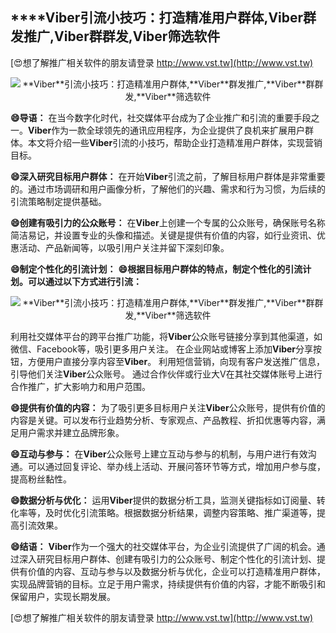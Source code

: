 ## ****Viber**引流小技巧：打造精准用户群体,**Viber**群发推广,**Viber**群群发,**Viber**筛选软件**

[😍想了解推广相关软件的朋友请登录 http://www.vst.tw](http://www.vst.tw)

 <center><img src="https://vst.tw/MP4/tuiguang/png/5.png" alt="**Viber**引流小技巧：打造精准用户群体,**Viber**群发推广,**Viber**群群发,**Viber**筛选软件"></center>

**😄导语：**
在当今数字化时代，社交媒体平台成为了企业推广和引流的重要手段之一。**Viber**作为一款全球领先的通讯应用程序，为企业提供了良机来扩展用户群体。本文将介绍一些**Viber**引流的小技巧，帮助企业打造精准用户群体，实现营销目标。

**😄深入研究目标用户群体：**
在开始**Viber**引流之前，了解目标用户群体是非常重要的。通过市场调研和用户画像分析，了解他们的兴趣、需求和行为习惯，为后续的引流策略制定提供基础。

**😄创建有吸引力的公众账号：**
在**Viber**上创建一个专属的公众账号，确保账号名称简洁易记，并设置专业的头像和描述。关键是提供有价值的内容，如行业资讯、优惠活动、产品新闻等，以吸引用户关注并留下深刻印象。

**😄制定个性化的引流计划：**
**😄根据目标用户群体的特点，制定个性化的引流计划。可以通过以下方式进行引流：**

 <center><img src="https://vst.tw/MP4/tuiguang/png/6.png" alt="**Viber**引流小技巧：打造精准用户群体,**Viber**群发推广,**Viber**群群发,**Viber**筛选软件"></center>

利用社交媒体平台的跨平台推广功能，将**Viber**公众账号链接分享到其他渠道，如微信、Facebook等，吸引更多用户关注。
在企业网站或博客上添加**Viber**分享按钮，方便用户直接分享内容至**Viber**。
利用短信营销，向现有客户发送推广信息，引导他们关注**Viber**公众账号。
通过合作伙伴或行业大V在其社交媒体账号上进行合作推广，扩大影响力和用户范围。

**😄提供有价值的内容：**
为了吸引更多目标用户关注**Viber**公众账号，提供有价值的内容是关键。可以发布行业趋势分析、专家观点、产品教程、折扣优惠等内容，满足用户需求并建立品牌形象。

**😄互动与参与：**
在**Viber**公众账号上建立互动与参与的机制，与用户进行有效沟通。可以通过回复评论、举办线上活动、开展问答环节等方式，增加用户参与度，提高粉丝黏性。

**😄数据分析与优化：**
运用**Viber**提供的数据分析工具，监测关键指标如订阅量、转化率等，及时优化引流策略。根据数据分析结果，调整内容策略、推广渠道等，提高引流效果。

**😄结语：**
**Viber**作为一个强大的社交媒体平台，为企业引流提供了广阔的机会。通过深入研究目标用户群体、创建有吸引力的公众账号、制定个性化的引流计划、提供有价值的内容、互动与参与以及数据分析与优化，企业可以打造精准用户群体，实现品牌营销的目标。立足于用户需求，持续提供有价值的内容，才能不断吸引和保留用户，实现长期发展。

[😍想了解推广相关软件的朋友请登录 http://www.vst.tw](http://www.vst.tw)



